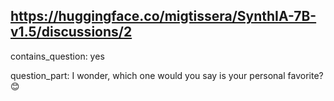 ## https://huggingface.co/migtissera/SynthIA-7B-v1.5/discussions/2

contains_question: yes

question_part: I wonder, which one would you say is your personal favorite? 😊